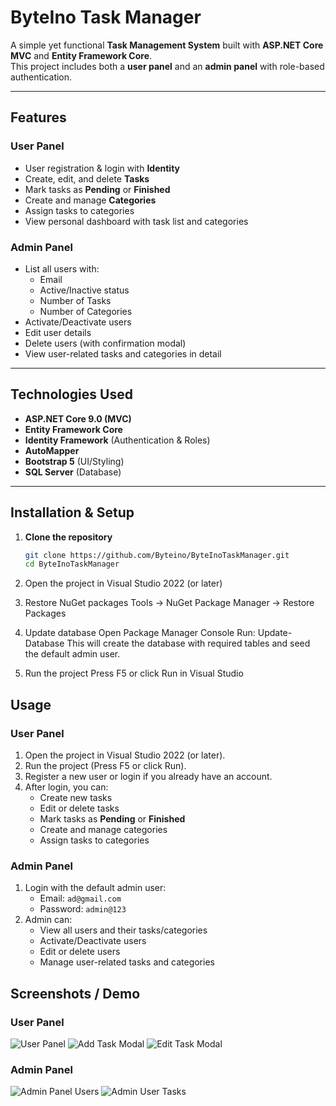 # ByteIno Task Manager

A simple yet functional **Task Management System** built with **ASP.NET Core MVC** and **Entity Framework Core**.  
This project includes both a **user panel** and an **admin panel** with role-based authentication.

---

## Features

### User Panel
- User registration & login with **Identity**
- Create, edit, and delete **Tasks**
- Mark tasks as **Pending** or **Finished**
- Create and manage **Categories**
- Assign tasks to categories
- View personal dashboard with task list and categories

### Admin Panel
- List all users with:
  - Email
  - Active/Inactive status
  - Number of Tasks
  - Number of Categories
- Activate/Deactivate users
- Edit user details
- Delete users (with confirmation modal)
- View user-related tasks and categories in detail

---

## Technologies Used
- **ASP.NET Core 9.0 (MVC)**
- **Entity Framework Core**
- **Identity Framework** (Authentication & Roles)
- **AutoMapper**
- **Bootstrap 5** (UI/Styling)
- **SQL Server** (Database)

---

## Installation & Setup

1. **Clone the repository**
   ```bash
   git clone https://github.com/Byteino/ByteInoTaskManager.git
   cd ByteInoTaskManager


2. Open the project in Visual Studio 2022 (or later)

3. Restore NuGet packages
	Tools -> NuGet Package Manager -> Restore Packages

4. Update database
	Open Package Manager Console
	Run: Update-Database
	This will create the database with required tables and seed the default admin user.

5. Run the project
	Press F5 or click Run in Visual Studio



## Usage

### User Panel
1. Open the project in Visual Studio 2022 (or later).
2. Run the project (Press F5 or click Run).
3. Register a new user or login if you already have an account.
4. After login, you can:
   - Create new tasks
   - Edit or delete tasks
   - Mark tasks as **Pending** or **Finished**
   - Create and manage categories
   - Assign tasks to categories

### Admin Panel
1. Login with the default admin user:
   - Email: `ad@gmail.com`
   - Password: `admin@123`
2. Admin can:
   - View all users and their tasks/categories
   - Activate/Deactivate users
   - Edit or delete users
   - Manage user-related tasks and categories


## Screenshots / Demo

### User Panel
![User Panel](./screenshots/user_panel.png)
![Add Task Modal](./screenshots/add_task_modal.png)
![Edit Task Modal](./screenshots/edit_task_modal.png)

### Admin Panel
![Admin Panel Users](./screenshots/admin_users.png)
![Admin User Tasks](./screenshots/admin_user_tasks.png)
